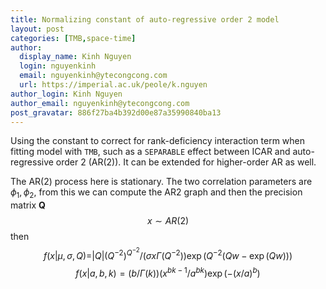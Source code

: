 ```yaml
---
title: Normalizing constant of auto-regressive order 2 model
layout: post
categories: [TMB,space-time]
author:
  display_name: Kinh Nguyen
  login: nguyenkinh
  email: nguyenkinh@ytecongcong.com
  url: https://imperial.ac.uk/peole/k.nguyen
author_login: Kinh Nguyen
author_email: nguyenkinh@ytecongcong.com
post_gravatar: 886f27ba4b392d00e87a35990840ba13
---
```

Using the constant to correct for rank-deficiency interaction term when fitting
model with `TMB`, such as a `SEPARABLE` effect between ICAR and auto-regressive
order 2 (AR(2)). It can be extended for higher-order AR as well.

The AR(2) process here is stationary. The two correlation parameters are
$\phi_1, \phi_2$, from this we can compute the AR2 graph and then the precision
matrix $\mathbf Q$
$$x \sim AR(2)$$
then
$$f(x | \mu, \sigma, Q) = |Q| (Q^{-2})^{Q^{-2}} / (\sigma x \Gamma(Q^{-2}))
\exp(Q^{-2}(Q w - \exp(Qw)))$$
$$f(x | a, b, k) = (b / \Gamma(k)) (x^{bk -1} / a^{bk}) \exp(-(x/a)^b)$$
